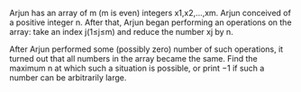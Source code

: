 Arjun has an array of m (m is even) integers x1,x2,…,xm. Arjun conceived of a positive integer n. After that, Arjun began performing an operations on the array: take an index j(1≤j≤m) and reduce the number xj by n.

After Arjun performed some (possibly zero) number of such operations, it turned out that all numbers in the array became the same. Find the maximum n at which such a situation is possible, or print −1 if such a number can be arbitrarily large.

